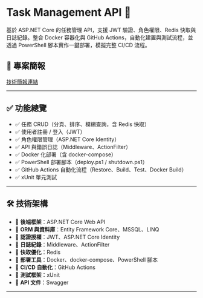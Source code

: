 # Task Management API 🚀

基於 ASP.NET Core 的任務管理 API，支援 JWT 驗證、角色權限、Redis 快取與日誌紀錄。整合 Docker 容器化與 GitHub Actions，自動化建置與測試流程，並透過 PowerShell 腳本實作一鍵部署，模擬完整 CI/CD 流程。

## 🔗 專案簡報

[技術簡報連結](https://docs.google.com/presentation/d/15zhCLoS-W1WvkpIPMBhoeheRBofIomrQtAeAGdXfk4w/edit#slide=id.p)

---

## ✅ 功能總覽

- ✅ 任務 CRUD（分頁、排序、模糊查詢，含 Redis 快取）
- ✅ 使用者註冊 / 登入（JWT）
- ✅ 角色權限管理（ASP.NET Core Identity）
- ✅ API 與錯誤日誌（Middleware、ActionFilter）
- ✅ Docker 化部署（含 docker-compose）
- ✅ PowerShell 部署腳本（deploy.ps1 / shutdown.ps1）
- ✅ GitHub Actions 自動化流程（Restore、Build、Test、Docker Build）
- ✅ xUnit 單元測試

---

## 🛠 技術架構

- 🔹 **後端框架**：ASP.NET Core Web API
- 🔹 **ORM 與資料庫**：Entity Framework Core、MSSQL、LINQ
- 🔹 **認證授權**：JWT、ASP.NET Core Identity
- 🔹 **日誌紀錄**：Middleware、ActionFilter
- 🔹 **快取優化**：Redis
- 🔹 **部署工具**：Docker、docker-compose、PowerShell 腳本
- 🔹 **CI/CD 自動化**：GitHub Actions
- 🔹 **測試框架**：xUnit
- 🔹 **API 文件**：Swagger

---

